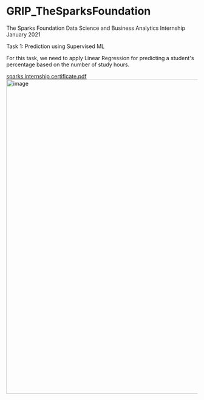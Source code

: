 # GRIP_TheSparksFoundation

The Sparks Foundation Data Science and Business Analytics Internship January 2021

Task 1: Prediction using Supervised ML

For this task, we need to apply Linear Regression for predicting a student's percentage based on the number of study hours.


[sparks internship certificate.pdf](https://github.com/user-attachments/files/21854326/sparks.internship.certificate.pdf)
<img width="1154" height="827" alt="image" src="https://github.com/user-attachments/assets/d0dcaf98-90e0-4af5-ad70-5977c3427344" />
